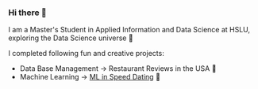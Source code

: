 ### Hi there 👋

I am a Master's Student in Applied Information and Data Science at HSLU, exploring the Data Science universe 🌌

I completed following fun and creative projects:
- Data Base Management -> Restaurant Reviews in the USA :fork_and_knife:
- Machine Learning -> [ML in Speed Dating](https://github.com/Any4r/ML-in-Speed-Dating) :couplekiss:


<!--
**Any4r/Any4r** is a ✨ _special_ ✨ repository because its `README.md` (this file) appears on your GitHub profile.

Here are some ideas to get you started:

- 🔭 I’m currently working on ...
- 🌱 I’m currently learning ...
- 👯 I’m looking to collaborate on ...
- 🤔 I’m looking for help with ...
- 💬 Ask me about ...
- 📫 How to reach me: ...
- 😄 Pronouns: ...
- ⚡ Fun fact: ...
-->
